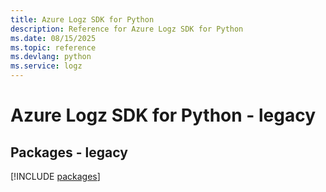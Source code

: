 ```yaml
---
title: Azure Logz SDK for Python
description: Reference for Azure Logz SDK for Python
ms.date: 08/15/2025
ms.topic: reference
ms.devlang: python
ms.service: logz
---
```

# Azure Logz SDK for Python - legacy
## Packages - legacy
[!INCLUDE [packages](logz-index.md)]